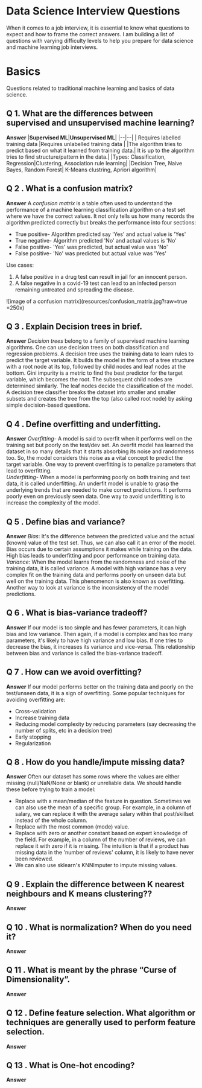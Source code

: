 
# Data Science Interview Questions

When it comes to a job interview, it is essential to know what questions to expect and how to frame the correct answers.
I am building a list of questions with varying difficulty levels to help you prepare for data science and machine learning job interviews.

# Basics

Questions related to traditional machine learning and basics of data science.

## Q 1. What are the differences between supervised and unsupervised machine learning?

**Answer**
|**Supervised ML**|**Unsupervised ML**|
|--|--|
| Requires labelled training data |Requires unlabelled training data |
|The algorithm tries to predict based on what it learned from training data.| It is up to the algorithm tries to find structure/pattern in the data.|
|Types: Classification, Regression|Clustering, Association rule learning|
|Decision Tree, Naive Bayes, Random Forest| K-Means clustring, Apriori algorithm|

## Q 2 . What is a confusion matrix?

**Answer**
A *confusion matrix* is a table often used to understand the performance of a machine learning classification algorithm on a test set where we have the correct values. It not only tells us how many records the algorithm predicted correctly but breaks the performance into four sections:
 - True positive- Algorithm predicted say 'Yes' and actual value is 'Yes'
 - True negative- Algorithm predicted 'No' and actual values is 'No'
 - False positive- 'Yes' was predicted, but actual value was 'No'
 - False positive- 'No' was predicted but actual value was 'Yes'

Use cases:
1. A false positive in a drug test can result in jail for an innocent person.
2. A false negative in a covid-19 test can lead to an infected person remaining untreated and spreading the disease.

![image of a confusion matrix](resources/confusion_matrix.jpg?raw=true =250x)

 
## Q 3 . Explain Decision trees in brief. 

**Answer**
*Decision trees* belong to a family of supervised machine learning algorithms. One can use decision trees on both classification and regression problems. 
A decision tree uses the training data to learn rules to predict the target variable. It builds the model in the form of a tree structure with a root node at its top, followed by child nodes and leaf nodes at the bottom. Gini impurity is a metric to find the best predictor for the target variable, which becomes the root. The subsequent child nodes are determined similarly. The leaf nodes decide the classification of the model.
A decision tree classifier breaks the dataset into smaller and smaller subsets and creates the tree from the top (also called root node) by asking simple decision-based questions. 

## Q 4 . Define overfitting and underfitting. 

**Answer**
*Overfitting*- A model is said to overfit when it performs well on the training set but poorly on the test/dev set. An overfit model has learned the dataset in so many details that it starts absorbing its noise and randomness too. So, the model considers this noise as a vital concept to predict the target variable. One way to prevent overfitting is to penalize parameters that lead to overfitting.<br>
*Underfitting*- When a model is performing poorly on both training and test data, it is called underfitting. An underfit model is unable to grasp the underlying trends that are needed to make correct predictions. It performs poorly even on previously seen data. One way to avoid underfitting is to increase the complexity of the model.

## Q 5 . Define bias and variance?

**Answer**
*Bias*: It's the difference between the predicted value and the actual (known) value of the test set. Thus, we can also call it an error of the model. Bias occurs due to certain assumptions it makes while training on the data. High bias leads to underfitting and poor performance on training data.<br>
*Variance*:  When the model learns from the randomness and noise of the training data, it is called variance. A model with high variance has a very complex fit on the training data and performs poorly on unseen data but well on the training data. This phenomenon is also known as overfitting. Another way to look at variance is the inconsistency of the model predictions. 

## Q 6 . What is bias-variance tradeoff?

**Answer**
If our model is too simple and has fewer parameters, it can high bias and low variance. Then again, if a model is complex and has too many parameters, it's likely to have high variance and low bias. If one tries to decrease the bias, it increases its variance and vice-versa. This relationship between bias and variance is called the bias-variance tradeoff.

## Q 7 . How can we avoid overfitting?

**Answer**
If our model performs better on the training data and poorly on the test/unseen data, it is a sign of overfitting. Some popular techniques for avoiding overfitting are:
 - Cross-validation
 - Increase training data
 - Reducing model complexity by reducing parameters (say decreasing the number of splits, etc in a decision tree)
 - Early stopping
 -  Regularization

## Q 8 . How do you handle/impute missing data?

**Answer**
Often our dataset has some rows where the values are either missing (null/NaN/None or blank) or unreliable data. We should handle these before trying to train a model:

 - Replace with a mean/median of the feature in question. Sometimes we can also use the mean of a specific group. For example, in a column of salary, we can replace it with the average salary within that post/skillset instead of the whole column.
 - Replace with the most common (mode) value.
 - Replace with zero or another constant based on expert knowledge of the field. For example, in a column of the number of reviews, we can replace it with zero if it is missing. The intuition is that if a product has missing data in the 'number of reviews' column, it is likely to have never been reviewed.
 - We can also use sklearn's KNNImputer to impute missing values.

## Q 9 . Explain the difference between K nearest neighbours and K means clustering??

**Answer**

## Q 10 . What is normalization? When do you need it?

**Answer**

## Q 11 . What is meant by the phrase “Curse of Dimensionality”.

**Answer**

## Q 12 . Define feature selection. What algorithm or techniques are generally used to perform feature selection.

**Answer**

## Q 13 . What is One-hot encoding?

**Answer**
